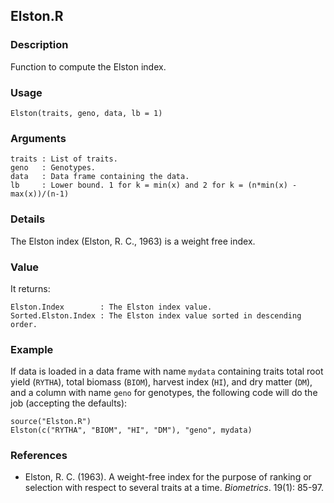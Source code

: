 Elston.R
--------

### Description

Function to compute the Elston index.

### Usage

```{r eval=F}
Elston(traits, geno, data, lb = 1)
```
### Arguments

```
traits : List of traits.
geno   : Genotypes.
data   : Data frame containing the data.
lb     : Lower bound. 1 for k = min(x) and 2 for k = (n*min(x) - max(x))/(n-1)
```

### Details

The Elston index (Elston, R. C., 1963) is a weight free index.

### Value

It returns:
```
Elston.Index        : The Elston index value.
Sorted.Elston.Index : The Elston index value sorted in descending order.
```

### Example

If data is loaded in a data frame with name `mydata` containing traits total root yield (`RYTHA`),
total biomass (`BIOM`), harvest index (`HI`), and dry matter (`DM`), and a column with name
`geno` for genotypes, the following code will do the job (accepting the defaults):
```{r eval=F}
source("Elston.R")
Elston(c("RYTHA", "BIOM", "HI", "DM"), "geno", mydata)
```

### References

* Elston, R. C. (1963). A weight-free index for the purpose of ranking or selection with respect
  to several traits at a time. *Biometrics*. 19(1): 85-97.
